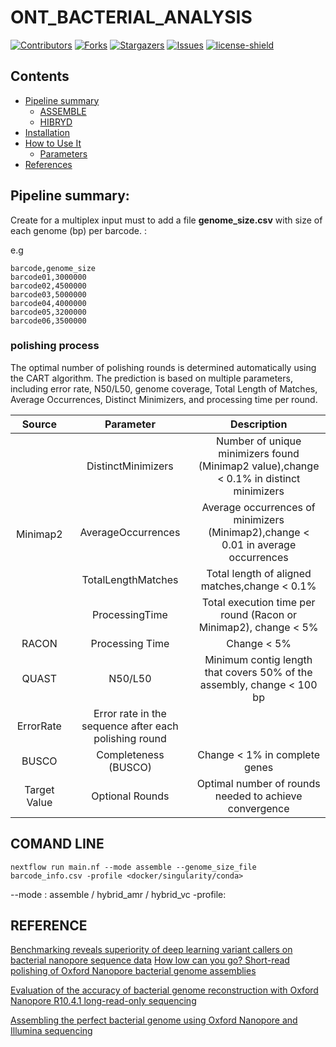 # ONT_BACTERIAL_ANALYSIS

[![Contributors][contributors-shield]][contributors-url]
[![Forks][forks-shield]][forks-url]
[![Stargazers][stars-shield]][stars-url]
[![Issues][issues-shield]][issues-url]
[![license-shield]][license-url]




## Contents
- [Pipeline summary](#pipeline-summary)
    - [ASSEMBLE](#reference-genome)
    - [HIBRYD](#Hybrid)
- [Installation](#installation)
- [How to Use It](#how-to-use-it)
    - [Parameters](#parameters)
- [References](#reference)



## Pipeline summary:


Create for a multiplex input must to add a file **genome_size.csv**  with size of each genome (bp) per barcode. :

e.g
```
barcode,genome_size
barcode01,3000000
barcode02,4500000
barcode03,5000000
barcode04,4000000
barcode05,3200000
barcode06,3500000
```


### polishing process

The optimal number of polishing rounds is determined automatically using the CART algorithm. The prediction is based on multiple parameters, including error rate, N50/L50, genome coverage, Total Length of Matches, Average Occurrences, Distinct Minimizers, and processing time per round.

<table>
    <thead>
        <tr>
            <th align= "center"> Source </th>
            <th align= "center"> Parameter </th>
            <th align= "center"> Description </th>
        </tr>
    </thead>
    <tbody>
        <tr>
            <td rowspan="4" align="center">Minimap2 </td>
            <td align="center">DistinctMinimizers </td>
            <td align="center">Number of unique minimizers found (Minimap2 value),change < 0.1% in distinct minimizers </td>
        </tr>
        <tr>
            <td align="center">AverageOccurrences </td>
            <td align="center">Average occurrences of minimizers (Minimap2),change < 0.01 in average occurrences </td>
        </tr>
        <tr>
            <td align="center">TotalLengthMatches </td>
            <td align="center">Total length of aligned matches,change < 0.1% </td>
        </tr>
        <tr>
            <td align="center">ProcessingTime </td>
            <td align="center">	Total execution time per round (Racon or Minimap2), change < 5%</td>
        </tr>
        <tr>
            <td rowspan=1 align= "center"> RACON </td>
            <td align= "center"> Processing Time </td>
            <td align= "center"> Change < 5% </td>
        </tr>
        <tr>
            <td rowspan=1 align= "center"> QUAST </td>
            <td align= "center"> N50/L50 </td>
            <td align= "center"> Minimum contig length that covers 50% of the assembly, change < 100 bp </td>
        </tr>
        <tr>
            <td align="center"> ErrorRate </td>
            <td align="center">	Error rate in the sequence after each polishing round </td>
        </tr>
        <tr>
            <td rowspan=1 align= "center"> BUSCO </td>
            <td align= "center"> Completeness (BUSCO) </td>
            <td align ="center"> Change < 1% in complete genes </td>
        </tr>
        <tr>
            <td rowspan=1 align= "center"> Target Value </td>
            <td align= "center"> Optional Rounds </td>
            <td align ="center"> Optimal number of rounds needed to achieve convergence </td>
        </tr>
    <t/body>
</table>



## COMAND LINE
```
nextflow run main.nf --mode assemble --genome_size_file barcode_info.csv -profile <docker/singularity/conda>
```

--mode : assemble / hybrid_amr / hybrid_vc 
-profile:


## REFERENCE

[Benchmarking reveals superiority of deep learning variant callers on bacterial nanopore sequence data](https://elifesciences.org/articles/98300)
[How low can you go? Short-read polishing of Oxford Nanopore bacterial genome assemblies](https://www.microbiologyresearch.org/content/journal/mgen/10.1099/mgen.0.001254)

[Evaluation of the accuracy of bacterial genome reconstruction with Oxford Nanopore R10.4.1 long-read-only sequencing](https://www.microbiologyresearch.org/content/journal/mgen/10.1099/mgen.0.001246)

[Assembling the perfect bacterial genome using Oxford Nanopore and Illumina sequencing](https://journals.plos.org/ploscompbiol/article?id=10.1371/journal.pcbi.1010905)








[contributors-shield]: https://img.shields.io/github/contributors/jimmlucas/DIvergenceTimes.svg?style=for-the-badge
[contributors-url]: https://github.com/jimmlucas/DIvergenceTimes/graphs/contributors

[forks-shield]: https://img.shields.io/github/forks/jimmlucas/DIvergenceTimes.svg?style=for-the-badge
[forks-url]: https://github.com/jimmlucas/DIvergenceTimes/network/members

[stars-shield]: https://img.shields.io/github/stars/jimmlucas/DIvergenceTimes.svg?style=for-the-badge
[stars-url]: https://github.com/gjimmlucas/DIvergenceTimes/stargazers

[issues-shield]: https://img.shields.io/github/issues/jimmlucas/DIvergenceTimes.svg?style=for-the-badge
[issues-url]: https://github.com/jimmlucas/DIvergenceTimes/issues

[license-shield]: https://img.shields.io/github/license/jimmlucas/DIvergenceTimes.svg?style=for-the-badge
[license-url]: https://github.com/jimmlucas/DIvergenceTimes/blob/master/LICENSE.txt
